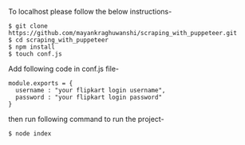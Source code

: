 To localhost please follow the below instructions-
```
$ git clone https://github.com/mayankraghuwanshi/scraping_with_puppeteer.git
$ cd scraping_with_puppeteer
$ npm install
$ touch conf.js
```
Add following code in conf.js file-
```
module.exports = {
  username : "your flipkart login username",
  password : "your flipkart login password"
}
```
then run following command to run the project-
```
$ node index
```
